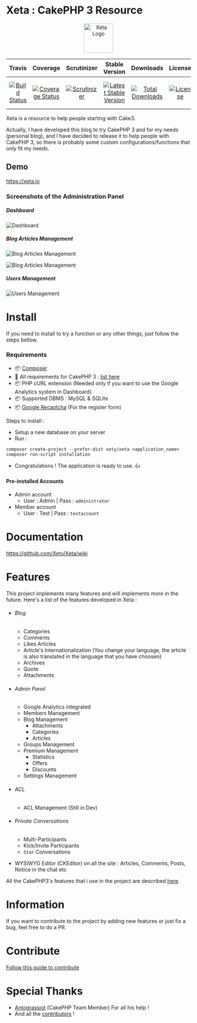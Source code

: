 # Xeta : CakePHP 3 Resource
<p align="center">
  <img src="https://cloud.githubusercontent.com/assets/8210023/19826622/a0a80d62-9d8f-11e6-9efb-5838b3c1c3f2.png" alt="Xeta Logo" height="80"/>
</p>

|Travis|Coverage|Scrutinizer|Stable Version|Downloads|License|CakePHP|
|:------:|:-------:|:-------:|:------:|:------:|:------:|:------:|
|[![Build Status](https://img.shields.io/travis/Xety/Xeta.svg?style=flat-square)](https://travis-ci.org/Xety/Xeta)|[![Coverage Status](https://img.shields.io/coveralls/Xety/Xeta/master.svg?style=flat-square)](https://coveralls.io/r/Xety/Xeta)|[![Scrutinizer](https://img.shields.io/scrutinizer/g/Xety/Xeta.svg?style=flat-square)](https://scrutinizer-ci.com/g/Xety/Xeta)|[![Latest Stable Version](https://img.shields.io/packagist/v/Xety/Xeta.svg?style=flat-square)](https://packagist.org/packages/xety/xeta)|[![Total Downloads](https://img.shields.io/packagist/dt/xety/xeta.svg?style=flat-square)](https://packagist.org/packages/xety/xeta)|[![License](https://img.shields.io/badge/license-MIT-brightgreen.svg?style=flat-square)](https://packagist.org/packages/xety/xeta)|[![CakePHP 3](https://img.shields.io/badge/CakePHP 3-%E2%99%A5-44CB12.svg?style=flat-square)](http://cakephp.org)

Xeta is a resource to help people starting with Cake3.

Actually, I have developed this blog to try CakePHP 3 and for my needs (personal blog), and I have decided to release it to help people with CakePHP 3, so there is probably some custom configurations/functions that only fit my needs.

## Demo
https://xeta.io

### Screenshots of the Administration Panel
##### Dashboard
![Dashboard](https://cloud.githubusercontent.com/assets/8210023/19932908/f9204772-a111-11e6-84f5-750f15adc576.png)

##### Blog Articles Management
![Blog Articles Management](https://cloud.githubusercontent.com/assets/8210023/19932809/9f23fc6e-a111-11e6-89c3-bb53705fbd93.png)

![Blog Articles Management](https://cloud.githubusercontent.com/assets/8210023/19932872/dd69977c-a111-11e6-92a4-e16bcfb89e8e.png)

##### Users Management
![Users Management](https://cloud.githubusercontent.com/assets/8210023/19932834/b83c050c-a111-11e6-88c3-b122b30f9c08.png)

# Install
If you need to install to try a function or any other things, just follow the steps bellow.

### Requirements
* :package: [Composer](https://getcomposer.org)
* :cake: All requirements for CakePHP 3 : [list here](http://book.cakephp.org/3.0/en/installation.html#requirements)
* :package: PHP cURL extension (Needed only if you want to use the Google Analytics system in Dashboard)
* :package: Supported DBMS : MySQL & SQLite
* :package: [Google Recaptcha](https://www.google.com/recaptcha/intro/index.html) (For the register form)

Steps to install :
* Setup a new database on your server
* Run :
```
composer create-project --prefer-dist xety/xeta <application_name>
composer run-script installation
```
* Congratulations ! The application is ready to use. :+1:

#### Pre-installed Accounts
* Admin account
    * User : Admin | Pass : `administrator`
* Member account
    * User : Test | Pass : `testaccount`

# Documentation
https://github.com/Xety/Xeta/wiki

# Features
This project implements many features and will implements more in the future. Here's a list of the features developed in Xeta :

* ###### Blog
    * Categories
    * Comments
    * Likes Articles
    * Article's Internationalization (You change your language, the article is also translated in the language that you have choosen)
    * Archives
    * Quote
    * Attachments

* ###### Admin Panel
    * Google Analytics integrated
    * Members Management
    * Blog Management
        * Attachments
        * Categories
        * Articles
    * Groups Management
    * Premium Management
        * Statistics
        * Offers
        * Discounts
    * Settings Management

* ###### ACL
    * ACL Management (Still in Dev)

* ###### Private Conversations
    * Multi-Participants
    * Kick/Invite Participants
    * `Star` Conversations

* WYSIWYG Editor (CKEditor) on all the site : Articles, Comments, Posts, Notice in the chat etc

All the CakePHP3's features that i use in the project are described [here](https://github.com/Xety/Xeta/blob/master/CakePHP3Features.md).

# Information
If you want to contribute to the project by adding new features or just fix a bug, feel free to do a PR.

# Contribute
[Follow this guide to contribute](https://github.com/Xety/Xeta/blob/master/CONTRIBUTING.md)

# Special Thanks
* [Antograssiot](https://github.com/antograssiot) (CakePHP Team Member) For all his help !
* And all the [contributors](https://github.com/Xety/Xeta/graphs/contributors) !

